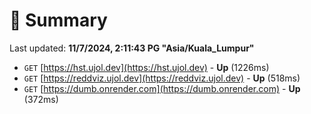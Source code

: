 # 📖 Summary
Last updated: **11/7/2024, 2:11:43 PG "Asia/Kuala_Lumpur"**

- `GET` [https://hst.ujol.dev](https://hst.ujol.dev) - **Up** (1226ms)
- `GET` [https://reddviz.ujol.dev](https://reddviz.ujol.dev) - **Up** (518ms)
- `GET` [https://dumb.onrender.com](https://dumb.onrender.com) - **Up** (372ms)
